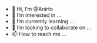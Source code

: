 - 👋 Hi, I’m @Anirto
- 👀 I’m interested in ...
- 🌱 I’m currently learning ...
- 💞️ I’m looking to collaborate on ...
- 📫 How to reach me ...

<!---
Anirto/Anirto is a ✨ special ✨ repository because its `README.md` (this file) appears on your GitHub profile.
You can click the Preview link to take a look at your changes.
--->
